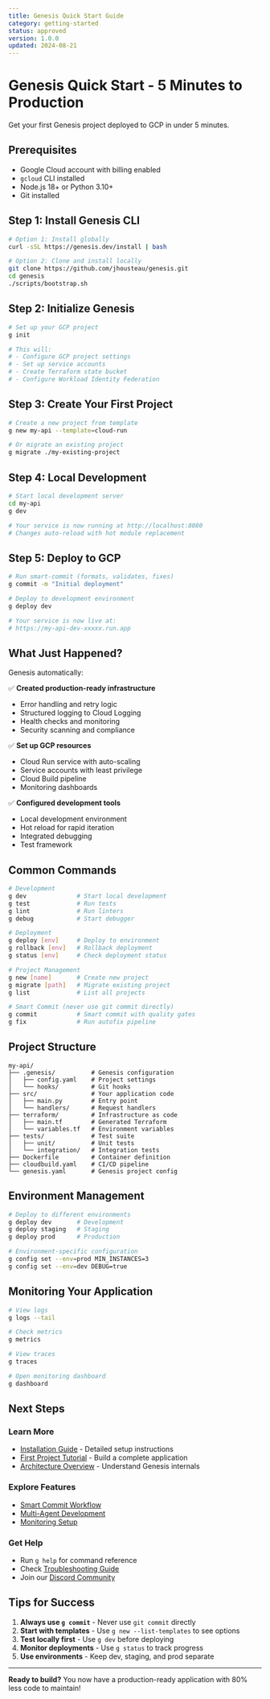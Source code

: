```yaml
---
title: Genesis Quick Start Guide
category: getting-started
status: approved
version: 1.0.0
updated: 2024-08-21
---
```


# Genesis Quick Start - 5 Minutes to Production

Get your first Genesis project deployed to GCP in under 5 minutes.

## Prerequisites

- Google Cloud account with billing enabled
- `gcloud` CLI installed
- Node.js 18+ or Python 3.10+
- Git installed

## Step 1: Install Genesis CLI

```bash
# Option 1: Install globally
curl -sSL https://genesis.dev/install | bash

# Option 2: Clone and install locally
git clone https://github.com/jhousteau/genesis.git
cd genesis
./scripts/bootstrap.sh
```

## Step 2: Initialize Genesis

```bash
# Set up your GCP project
g init

# This will:
# - Configure GCP project settings
# - Set up service accounts
# - Create Terraform state bucket
# - Configure Workload Identity Federation
```

## Step 3: Create Your First Project

```bash
# Create a new project from template
g new my-api --template=cloud-run

# Or migrate an existing project
g migrate ./my-existing-project
```

## Step 4: Local Development

```bash
# Start local development server
cd my-api
g dev

# Your service is now running at http://localhost:8080
# Changes auto-reload with hot module replacement
```

## Step 5: Deploy to GCP

```bash
# Run smart-commit (formats, validates, fixes)
g commit -m "Initial deployment"

# Deploy to development environment
g deploy dev

# Your service is now live at:
# https://my-api-dev-xxxxx.run.app
```

## What Just Happened?

Genesis automatically:

✅ **Created production-ready infrastructure**
- Error handling and retry logic
- Structured logging to Cloud Logging
- Health checks and monitoring
- Security scanning and compliance

✅ **Set up GCP resources**
- Cloud Run service with auto-scaling
- Service accounts with least privilege
- Cloud Build pipeline
- Monitoring dashboards

✅ **Configured development tools**
- Local development environment
- Hot reload for rapid iteration
- Integrated debugging
- Test framework

## Common Commands

```bash
# Development
g dev              # Start local development
g test             # Run tests
g lint             # Run linters
g debug            # Start debugger

# Deployment
g deploy [env]     # Deploy to environment
g rollback [env]   # Rollback deployment
g status [env]     # Check deployment status

# Project Management
g new [name]       # Create new project
g migrate [path]   # Migrate existing project
g list             # List all projects

# Smart Commit (never use git commit directly)
g commit           # Smart commit with quality gates
g fix              # Run autofix pipeline
```

## Project Structure

```
my-api/
├── .genesis/          # Genesis configuration
│   ├── config.yaml    # Project settings
│   └── hooks/         # Git hooks
├── src/               # Your application code
│   ├── main.py        # Entry point
│   └── handlers/      # Request handlers
├── terraform/         # Infrastructure as code
│   ├── main.tf        # Generated Terraform
│   └── variables.tf   # Environment variables
├── tests/             # Test suite
│   ├── unit/          # Unit tests
│   └── integration/   # Integration tests
├── Dockerfile         # Container definition
├── cloudbuild.yaml    # CI/CD pipeline
└── genesis.yaml       # Genesis project config
```

## Environment Management

```bash
# Deploy to different environments
g deploy dev       # Development
g deploy staging   # Staging
g deploy prod      # Production

# Environment-specific configuration
g config set --env=prod MIN_INSTANCES=3
g config set --env=dev DEBUG=true
```

## Monitoring Your Application

```bash
# View logs
g logs --tail

# Check metrics
g metrics

# View traces
g traces

# Open monitoring dashboard
g dashboard
```

## Next Steps

### Learn More
- [Installation Guide](./installation.md) - Detailed setup instructions
- [First Project Tutorial](./first-project.md) - Build a complete application
- [Architecture Overview](../02-architecture/foundation.md) - Understand Genesis internals

### Explore Features
- [Smart Commit Workflow](../04-guides/deployment/smart-commit.md)
- [Multi-Agent Development](../04-guides/deployment/multi-agent.md)
- [Monitoring Setup](../04-guides/monitoring/setup.md)

### Get Help
- Run `g help` for command reference
- Check [Troubleshooting Guide](../04-guides/troubleshooting/common-issues.md)
- Join our [Discord Community](https://discord.genesis.dev)

## Tips for Success

1. **Always use `g commit`** - Never use `git commit` directly
2. **Start with templates** - Use `g new --list-templates` to see options
3. **Test locally first** - Use `g dev` before deploying
4. **Monitor deployments** - Use `g status` to track progress
5. **Use environments** - Keep dev, staging, and prod separate

---

**Ready to build?** You now have a production-ready application with 80% less code to maintain!